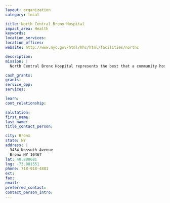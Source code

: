 ```yaml
---
layout: organization
category: local

title: North Central Bronx Hospital
impact_area: Health
keywords: 
location_services: 
location_offices: 
website: http://www.nyc.gov/html/hhc/html/facilities/northc

description: 
mission: |
  North Central Bronx Hospital represents the best that a community hospital has to offer: quality care in a friendly and familiar setting. North Central has earned a fine reputation in a number of service areas, including primary care, geriatric services, women’s health, pediatrics, asthma programs, and others. Spacious and modern patient rooms and beautifully-renovated units ensure that hospital stays are as pleasant and comfortable as possible.

cash_grants: 
grants: 
service_opp: 
services: 

learn: 
cont_relationship: 

salutation: 
first_name: 
last_name: 
title_contact_person: 

city: Bronx
state: NY
address: |
  3434 Kossuth Avenue  
  Bronx NY 10467
lat: 40.880681
lng: -73.881551
phone: 718-918-4881
ext: 
fax: 
email: 
preferred_contact: 
contact_person_intro: 
---
```

